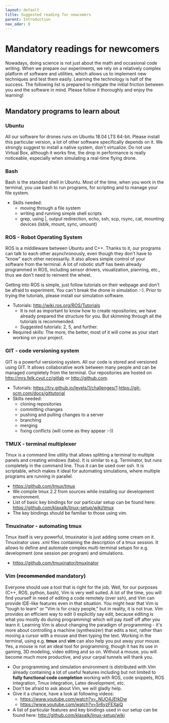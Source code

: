 ```yaml
---
layout: default
title: Suggested reading for newcomers
parent: Introduction
nav_oder: 0
---
```


# Mandatory readings for newcomers

Nowadays, doing science is not just about the math and occasional code writing.
When we prepare our experiments, we rely on a relatively complex platform of software and utilities, which allows us to implement new techniques and test them easily.
Learning the technology is half of the success.
The following list is prepared to mitigate the initial friction between you and the software in mind.
Please follow it thoroughly and enjoy the learning!

## Mandatory programs to learn about

### Ubuntu

All our software for drones runs on Ubuntu 18.04 LTS 64-bit.
Please install this particular version, a lot of other software specifically depends on it.
We strongly suggest to install a native system, don't virtualize.
Do not use Virtual Box, although it works fine, the drop in performance is really noticeable, especially when simulating a real-time flying drone.

### Bash

Bash is the standard shell in Ubuntu.
Most of the time, when you work in the terminal, you use bash to run programs, for scripting and to manage your file system.

  * Skills needed:
    * moving through a file system
    * writing and running simple shell scripts
    * grep, using |, output redirection, echo, ssh, scp, rsync, cat, mounting devices (lsblk, mount, sync, umount)

### ROS - Robot Operating System

ROS is a middleware between Ubuntu and C++.
Thanks to it, our programs can talk to each other asynchronously, even though they don't have to "know" each other necessarily.
It also allows simple control of your software from the terminal.
A lot of robotic stuff has been already programmed in ROS, including sensor drivers, visualization, planning, etc., thus we don't need to reinvent the wheel.

Getting into ROS is simple, just follow tutorials on their webpage and don't be afraid to experiment. You can't break the drone in simulation :-).
Prior to trying the tutorials, please install our simulation software.

  * Tutorials: http://wiki.ros.org/ROS/Tutorials
    * It is not as important to know how to create repositories; we have already prepared the structure for you. But skimming through all the tutorials is recommended.
    * Suggested tutorials: 2, 5, and further.
  * Required skills: The more, the better, most of it will come as your start working on your project.

### GIT - code versioning system

GIT is a powerful versioning system.
All our code is stored and versioned using GIT.
It allows collaborative work between many people and can be managed completely from the terminal.
Our repositories are hosted on http://mrs.felk.cvut.cz/gitlab or http://github.com.

  * Tutorials: https://try.github.io/levels/1/challenges/1 https://git-scm.com/docs/gittutorial
  * Skills needed:
    * cloning repositories
    * committing changes
    * pushing and pulling changes to a server
    * branching
    * merging
    * fixing conflicts (will come as they appear :-))

### TMUX - terminal multiplexer

Tmux is a command line utility that allows splitting a terminal to multiple panels and creating windows (tabs).
It is similar to e.g. Terminator, but runs completely in the command line.
Thus it can be used over ssh.
It is scriptable, which makes it ideal for automating simulations, where multiple programs are running in parallel.

  * https://github.com/tmux/tmux
  * We compile tmux 2.2 from sources while installing our development environment.
  * List of basic key bindings for our particular setup can be found here: https://github.com/klaxalk/linux-setup/wiki/tmux 
  * The key bindings should be familiar to those using vim.

### Tmuxinator - automating tmux

Tmux itself is very powerful, tmuxinator is just adding some cream on it.
Tmuxinator uses .xml files containing the description of a tmux session.
It allows to define and automate complex multi-terminal setups for e.g. development (one session per program) and simulations.

  * https://github.com/tmuxinator/tmuxinator

### Vim (~~recommended~~ mandatory)

Everyone should use a tool that is right for the job.
Well, for our purposes (C++, ROS, python, bash), Vim is very well suited.
A lot of the time, you will find yourself in need of editing a code remotely (over ssh), and Vim can provide IDE-like features even in that situation.
You might hear that Vim is "tough to learn" or "Vim is for crazy people," but in reality, it is not true.
Vim provides an efficient way to edit (I explicitly say edit, because editing is what you mostly do during programming) which will pay itself off after you learn it.
Learning Vim is about changing the paradigm of programming - it's more about controlling a machine (synthesizer) that edits a text, rather than moving a cursor with a mouse and then typing the text.
Working in the terminal, using e.g. **tmux** and **vim** can also help you put away your mouse.
Yes, a mouse is not an ideal tool for programming, though it has its use in gaming, 3D modeling, video editing and so on.
Without a mouse, you will become much more productive, and your carpal tunnels will thank you.

  * Our programming and simulation environment is distributed with Vim already containing a lot of useful features including but not limited to **fully functional code completion** working with ROS, code snippets, ROS integration, Tmux integration, Latex development, etc.
  * Don't be afraid to ask about Vim, we will gladly help.
  * Give it a chance, have a look at following videos: 
    * https://www.youtube.com/watch?v=_NUO4JEtkDw
    * https://www.youtube.com/watch?v=5r6yzFEXajQ
  * A list of particular features and key bindings used in our setup can be found here: http://github.com/klaxalk/linux-setup/wiki
